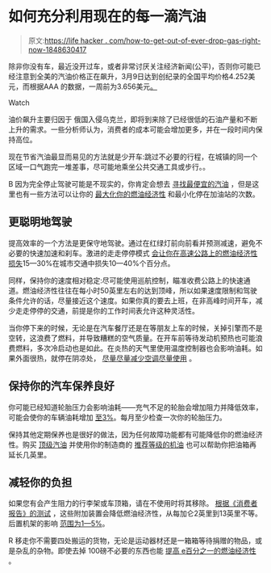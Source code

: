 # 如何充分利用现在的每一滴汽油

> 原文:[https://life hacker . com/how-to-get-out-of-ever-drop-gas-right-now-1848630417](https://lifehacker.com/how-to-get-the-most-out-of-every-drop-of-gas-right-now-1848630417)

除非你没有车，最近没开过车，或者非常讨厌关注经济新闻(公平)，否则你可能已经注意到全美的汽油价格正在飙升，3月9日达到创纪录的全国平均价格4.252美元，而根据AAA 的数据，一周前为3.656美元[。](https://gasprices.aaa.com/) 

Watch

油价飙升主要归因于 俄国入侵乌克兰，即将到来除了已经很低的石油产量和不断上升的需求。一些分析师认为，消费者的成本可能会增加更多，并在一段时间内保持高位。

现在节省汽油最显而易见的方法就是少开车:跳过不必要的行程，在城镇的同一个区域一口气跑完一堆差事，尽可能地乘坐公共交通工具或步行。。

B 因为完全停止驾驶可能是不现实的，你肯定会想去 [寻找最便宜的汽油](https://lifehacker.com/the-fastest-way-to-find-the-cheapest-gas-in-your-area-1848554597) ，但是这里也有一些方法可以让你的 [最大化你的燃油经济性](https://fueleconomy.gov/feg/drive.shtml) 和最小化停在加油站的次数。

## 更聪明地驾驶

提高效率的一个方法是更保守地驾驶。通过在红绿灯前向前看并预测减速，避免不必要的快速加速和刹车。激进的走走停停模式 [会让你在高速公路上的燃油经济性损失](https://www.aaa.com/autorepair/articles/how-to-maximize-fuel-economy)15—30%在城市交通中损失10—40%个百分点。

同样，保持你的速度相对稳定:尽可能使用巡航控制，瞄准收费公路上的快速通道。燃油经济性往往在每小时50英里左右的达到顶峰，所以如果速度限制和驾驶条件允许的话，尽量接近这个速度。如果你真的要去上班，在非高峰时间开车，减少走走停停的交通，前提是你的工作时间表允许这种灵活性。

当你停下来的时候，无论是在汽车餐厅还是在等朋友上车的时候，关掉引擎而不是空转，这浪费了燃料，并导致糟糕的空气质量。在开车前等待发动机预热也可能浪费燃料，多次冷启动也是如此。在炎热的天气里使用温度控制器也会影响油耗。如果外面很热，就停在阴凉处， [尽量尽量减少空调尽量使用](https://jalopnik.com/how-to-survive-summer-in-a-car-with-no-air-conditioning-1796598306) 。

## 保持你的汽车保养良好

你可能已经知道轮胎压力会影响油耗——充气不足的轮胎会增加阻力并降低效率，可能会使你的车辆油耗增加 [至3%](https://www.gmfinancial.com/en-us/financial-resources/articles/improve-fuel-efficiency.html)。每月至少检查一次你的轮胎压力。

保持其他定期保养也是很好的做法，因为任何故障功能都有可能降低你的燃油经济性。购买 [顶级汽油](https://www.toptiergas.com/) 并使用你的制造商的 [推荐等级的机油](https://fueleconomy.gov/feg/maintain.jsp) 也可以帮助你把油箱再延长几英里。

## 减轻你的负担

如果您有会产生阻力的行李架或车顶箱，请在不使用时将其移除。 [根据《消费者报告》的测试](https://www.consumerreports.org/fuel-economy-efficiency/10-tips-to-get-the-most-out-of-a-tank-of-gas-a2642110189/) ，这些附加装置会降低燃油经济性，从每加仑2英里到13英里不等。后置机架的影响 [范围为1—5%](https://www.gmfinancial.com/en-us/financial-resources/articles/improve-fuel-efficiency.html)。

R 移走你不需要四处搬运的货物，无论是运动器材还是一箱箱等待捐赠的物品，或是杂乱的杂物。即使去掉 100磅不必要的东西也能 [提高 e百分之一的燃油经济性](https://www.aaa.com/autorepair/articles/how-to-maximize-fuel-economy) 。
